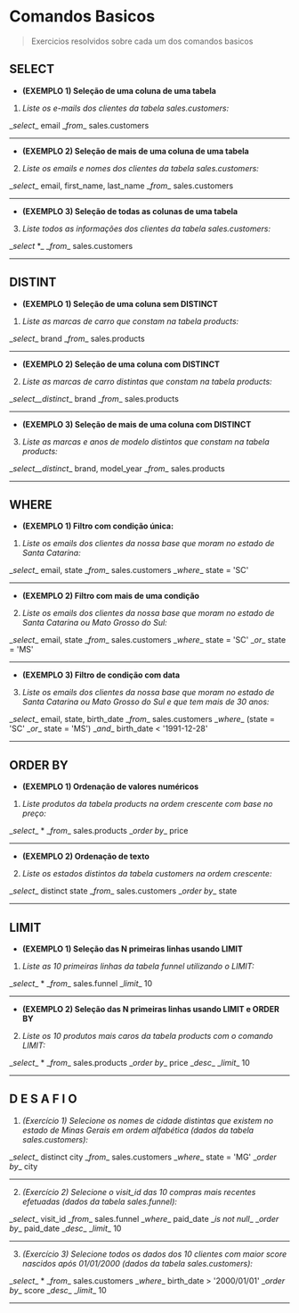 # Comandos Basicos
> Exercicios resolvidos sobre cada um dos comandos basicos

## SELECT
- __(EXEMPLO 1) Seleção de uma coluna de uma tabela__
1. *Liste os e-mails dos clientes da tabela sales.customers:*

\_*select*\_ email 
\_*from*\_ sales.customers

---

- __(EXEMPLO 2) Seleção de mais de uma coluna de uma tabela__
2. *Liste os emails e nomes dos clientes da tabela sales.customers:*

\_*select*\_ email, first_name, last_name
\_*from*\_ sales.customers

---

- __(EXEMPLO 3) Seleção de todas as colunas de uma tabela__
3. *Liste todos as informações dos clientes da tabela sales.customers:*

\_*select* *\_ 
\_*from*\_ sales.customers

---


## DISTINT
- __(EXEMPLO 1) Seleção de uma coluna sem DISTINCT__
1. *Liste as marcas de carro que constam na tabela products:*

\_*select*\_ brand
\_*from*\_ sales.products

---

- __(EXEMPLO 2) Seleção de uma coluna com DISTINCT__
2. *Liste as marcas de carro distintas que constam na tabela products:*

\_*select\_\_distinct*\_ brand
\_*from*\_ sales.products

---

- __(EXEMPLO 3) Seleção de mais de uma coluna com DISTINCT__
3. *Liste as marcas e anos de modelo distintos que constam na tabela products:*

\_*select\_\_distinct*\_ brand, model_year
\_*from*\_ sales.products

---


## WHERE
- __(EXEMPLO 1) Filtro com condição única:__
1. *Liste os emails dos clientes da nossa base que moram no estado de Santa Catarina:*

\_*select*\_ email, state
\_*from*\_ sales.customers
\_*where*\_ state = 'SC'

---

- __(EXEMPLO 2) Filtro com mais de uma condição__
2. *Liste os emails dos clientes da nossa base que moram no estado de Santa Catarina ou Mato Grosso do Sul:*

\_*select*\_ email, state
\_*from*\_ sales.customers
\_*where*\_ state = 'SC' \_*or*\_ state = 'MS'

---

- __(EXEMPLO 3) Filtro de condição com data__
3. *Liste os emails dos clientes da nossa base que moram no estado de Santa Catarina ou Mato Grosso do Sul e que tem mais de 30 anos:*

\_*select*\_ email, state, birth_date
\_*from*\_ sales.customers
\_*where*\_ (state = 'SC' \_*or*\_ state = 'MS') \_*and*\_ birth_date < '1991-12-28'

---


## ORDER BY
- __(EXEMPLO 1) Ordenação de valores numéricos__
1. *Liste produtos da tabela products na ordem crescente com base no preço:*

\_*select*\_ * 
\_*from*\_ sales.products
\_*order by*\_ price

---

- __(EXEMPLO 2) Ordenação de texto__
2. *Liste os estados distintos da tabela customers na ordem crescente:*

\_*select*\_ distinct state
\_*from*\_ sales.customers
\_*order by*\_ state

---


## LIMIT
- __(EXEMPLO 1) Seleção das N primeiras linhas usando LIMIT__
1. *Liste as 10 primeiras linhas da tabela funnel utilizando o LIMIT:*

\_*select*\_ *
\_*from*\_ sales.funnel
\_*limit*\_ 10

---

- __(EXEMPLO 2) Seleção das N primeiras linhas usando LIMIT e ORDER BY__
2. *Liste os 10 produtos mais caros da tabela products com o comando LIMIT:*

\_*select*\_ *
\_*from*\_ sales.products
\_*order by*\_ price \_*desc*\_
\_*limit*\_ 10

---

## __D E S A F I O__
1. *(Exercício 1) Selecione os nomes de cidade distintas que existem no estado de Minas Gerais em ordem alfabética (dados da tabela sales.customers):*

\_*select*\_ distinct city
\_*from*\_ sales.customers
\_*where*\_ state = 'MG'
\_*order by*\_ city

---

2. *(Exercício 2) Selecione o visit_id das 10 compras mais recentes efetuadas (dados da tabela sales.funnel):*

\_*select*\_ visit_id
\_*from*\_ sales.funnel
\_*where*\_ paid_date \_*is not null*\_
\_*order by*\_ paid_date \_*desc*\_
\_*limit*\_ 10

---

3. *(Exercício 3) Selecione todos os dados dos 10 clientes com maior score nascidos após 01/01/2000 (dados da tabela sales.customers):*

\_*select*\_ *
\_*from*\_ sales.customers
\_*where*\_ birth_date > '2000/01/01'
\_*order by*\_ score \_*desc*\_
\_*limit*\_ 10

---
